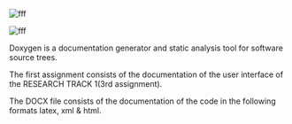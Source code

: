 ![fff](https://user-images.githubusercontent.com/93769409/204646268-21ae96ec-9a1d-40c9-8e29-38abcf68ea1f.jpg)


![fff](https://user-images.githubusercontent.com/93769409/204647150-f5e4f570-bcea-4860-8df8-6b6c79c47f73.jpg) 


Doxygen is a documentation generator and static analysis tool for software source trees.

The first assignment consists of the documentation of the user interface of the RESEARCH TRACK 1(3rd assignment). 

The DOCX file consists of the documentation of the code in the following formats latex, xml & html.
